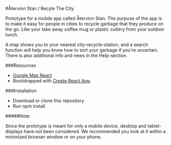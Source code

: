 #Återvinn Stan / Recyle The City

Prototype for a mobile app called Återvinn Stan. The purpose of the app is to make it easy for people in cities to recycle garbage that they produce on the go. Like your take away coffee mug or plastic cutlery from your outdoor lunch.

A map shows you to your nearest city-recycle-station, and a search function will help you know how to sort your garbage if you're uncertain. There is also additional info and news in the Help-section.


###Resources
* [Google Map React](https://github.com/google-map-react/google-map-react)
* Bootstrapped with [Create React App](https://github.com/facebookincubator/create-react-app).

###Installation

* Download or clone this repository
* Run npm install

#####Note

Since the prototype is meant for only a mobile device, desktop and tablet-displays have not been considered. We recommended you look at it within a minimized browser window or on your phone.